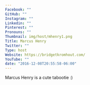 ```yaml
---
Facebook: ""
GitHub: ""
Instagram: ""
Linkedin: ""
Pinterest: ""
Pronouns: ""
Thumbnail: img/host/mhenry1.png
Title: Marcus Henry
Twitter: ""
Type: host
Website: https://bridgetkromhout.com/
YouTube: ""
date: "2016-12-08T20:55:58-06:00"
---
```

Marcus Henry is a cute tabootie :)